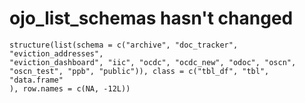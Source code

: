 # ojo_list_schemas hasn't changed

    structure(list(schema = c("archive", "doc_tracker", "eviction_addresses", 
    "eviction_dashboard", "iic", "ocdc", "ocdc_new", "odoc", "oscn", 
    "oscn_test", "ppb", "public")), class = c("tbl_df", "tbl", "data.frame"
    ), row.names = c(NA, -12L))


